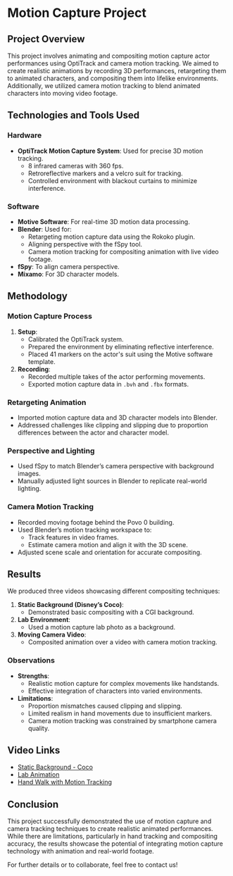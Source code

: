 # Motion Capture Project

## Project Overview
This project involves animating and compositing motion capture actor performances using OptiTrack and camera motion tracking. We aimed to create realistic animations by recording 3D performances, retargeting them to animated characters, and compositing them into lifelike environments. Additionally, we utilized camera motion tracking to blend animated characters into moving video footage.

## Technologies and Tools Used

### Hardware
- **OptiTrack Motion Capture System**: Used for precise 3D motion tracking.
  - 8 infrared cameras with 360 fps.
  - Retroreflective markers and a velcro suit for tracking.
  - Controlled environment with blackout curtains to minimize interference.

### Software
- **Motive Software**: For real-time 3D motion data processing.
- **Blender**: Used for:
  - Retargeting motion capture data using the Rokoko plugin.
  - Aligning perspective with the fSpy tool.
  - Camera motion tracking for compositing animation with live video footage.
- **fSpy**: To align camera perspective.
- **Mixamo**: For 3D character models.

## Methodology

### Motion Capture Process
1. **Setup**:
   - Calibrated the OptiTrack system.
   - Prepared the environment by eliminating reflective interference.
   - Placed 41 markers on the actor's suit using the Motive software template.
2. **Recording**:
   - Recorded multiple takes of the actor performing movements.
   - Exported motion capture data in `.bvh` and `.fbx` formats.

### Retargeting Animation
- Imported motion capture data and 3D character models into Blender.
- Addressed challenges like clipping and slipping due to proportion differences between the actor and character model.

### Perspective and Lighting
- Used fSpy to match Blender’s camera perspective with background images.
- Manually adjusted light sources in Blender to replicate real-world lighting.

### Camera Motion Tracking
- Recorded moving footage behind the Povo 0 building.
- Used Blender’s motion tracking workspace to:
  - Track features in video frames.
  - Estimate camera motion and align it with the 3D scene.
- Adjusted scene scale and orientation for accurate compositing.

## Results
We produced three videos showcasing different compositing techniques:
1. **Static Background (Disney’s Coco)**:
   - Demonstrated basic compositing with a CGI background.
2. **Lab Environment**:
   - Used a motion capture lab photo as a background.
3. **Moving Camera Video**:
   - Composited animation over a video with camera motion tracking.

### Observations
- **Strengths**:
  - Realistic motion capture for complex movements like handstands.
  - Effective integration of characters into varied environments.
- **Limitations**:
  - Proportion mismatches caused clipping and slipping.
  - Limited realism in hand movements due to insufficient markers.
  - Camera motion tracking was constrained by smartphone camera quality.

## Video Links
- [Static Background - Coco](https://drive.google.com/file/d/1btYXPbbhxbJtxPz7g0feauZbb5qrAGPC/view?usp=sharing)
- [Lab Animation](https://drive.google.com/file/d/1-oNB3QCr6DFAIDlH0BlLm4EbZfjI1Keo/view?usp=sharing)
- [Hand Walk with Motion Tracking](https://drive.google.com/file/d/1HnCMqkthk1iXobBckHt2YeRYF5w09oI8/view?usp=sharing)

## Conclusion
This project successfully demonstrated the use of motion capture and camera tracking techniques to create realistic animated performances. While there are limitations, particularly in hand tracking and compositing accuracy, the results showcase the potential of integrating motion capture technology with animation and real-world footage.

For further details or to collaborate, feel free to contact us!

